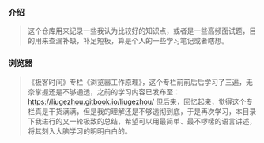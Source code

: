 ### 介绍
> 这个仓库用来记录一些我认为比较好的知识点，或者是一些高频面试题，目的用来查漏补缺，补足短板，算是个人的一些学习笔记或者瞎想。   

### 浏览器
> 《极客时间》专栏《浏览器工作原理》，这个专栏前前后后学习了三遍，无奈掌握还是不够通透，之前的学习内容已发布至：https://liugezhou.gitbook.io/liugezhou/ 
> 但后来，回忆起来，觉得这个专栏真是干货满满，但是我的理解还是不够透彻到底，于是再次学习，本目录下我进行的又一轮极致的总结，希望可以用最简单、最不啰嗦的语言讲述，将其刻入大脑学习的明明白白的。


